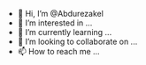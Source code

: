 - 👋 Hi, I’m @Abdurezakel
- 👀 I’m interested in ...
- 🌱 I’m currently learning ...
- 💞️ I’m looking to collaborate on ...
- 📫 How to reach me ...

<!---
Abdurezakel/Abdurezakel is a ✨ special ✨ repository because its `README.md` (this file) appears on your GitHub profile.
You can click the Preview link to take a look at your changes.
--->
